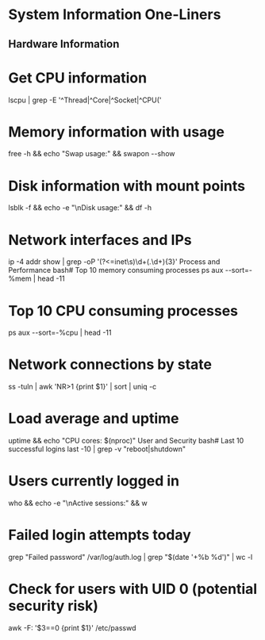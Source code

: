 # System Information One-Liners

## Hardware Information
 
# Get CPU information
lscpu | grep -E '^Thread|^Core|^Socket|^CPU\('

# Memory information with usage
free -h && echo "Swap usage:" && swapon --show

# Disk information with mount points
lsblk -f && echo -e "\nDisk usage:" && df -h

# Network interfaces and IPs
ip -4 addr show | grep -oP '(?<=inet\s)\d+(\.\d+){3}'
Process and Performance
bash# Top 10 memory consuming processes
ps aux --sort=-%mem | head -11

# Top 10 CPU consuming processes
ps aux --sort=-%cpu | head -11

# Network connections by state
ss -tuln | awk 'NR>1 {print $1}' | sort | uniq -c

# Load average and uptime
uptime && echo "CPU cores: $(nproc)"
User and Security
bash# Last 10 successful logins
last -10 | grep -v "reboot\|shutdown"

# Users currently logged in
who && echo -e "\nActive sessions:" && w

# Failed login attempts today
grep "Failed password" /var/log/auth.log | grep "$(date '+%b %d')" | wc -l

# Check for users with UID 0 (potential security risk)
awk -F: '$3==0 {print $1}' /etc/passwd
